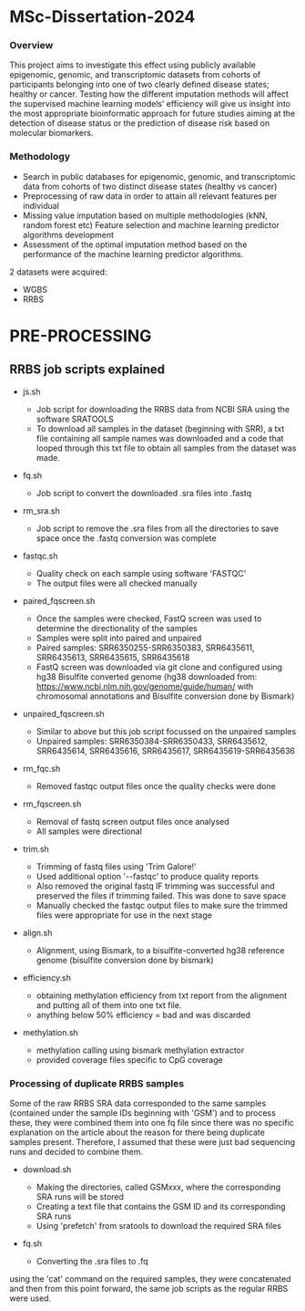# MSc-Dissertation-2024

### Overview 

This project aims to investigate this effect using publicly available epigenomic, genomic, and transcriptomic datasets from cohorts of participants belonging into one of two clearly defined disease states; healthy or cancer. Testing how the different imputation methods will affect the supervised machine learning models’ efficiency will give us insight into the most appropriate bioinformatic approach for future studies aiming at the detection of disease status or the prediction of disease risk based on molecular biomarkers.

### Methodology
* Search in public databases for epigenomic, genomic, and transcriptomic data from cohorts of two distinct disease states (healthy vs cancer)
* Preprocessing of raw data in order to attain all relevant features per individual
* Missing value imputation based on multiple methodologies (kNN, random forest etc) Feature selection and machine learning predictor algorithms development
* Assessment of the optimal imputation method based on the performance of the machine learning predictor algorithms.

2 datasets were acquired: 
* WGBS
* RRBS


# PRE-PROCESSING
## RRBS job scripts explained

* js.sh
  * Job script for downloading the RRBS data from NCBI SRA using the software SRATOOLS
  * To download all samples in the dataset (beginning with SRR), a txt file containing all sample names was downloaded and a code that looped through this txt file to obtain all samples from the dataset was made.

* fq.sh
  * Job script to convert the downloaded .sra files into .fastq

* rm_sra.sh
  * Job script to remove the .sra files from all the directories to save space once the .fastq conversion was complete

* fastqc.sh
  * Quality check on each sample using software 'FASTQC'
  * The output files were all checked manually

* paired_fqscreen.sh
  * Once the samples were checked, FastQ screen was used to determine the directionality of the samples
  * Samples were split into paired and unpaired
  * Paired samples: SRR6350255-SRR6350383, SRR6435611, SRR6435613, SRR6435615, SRR6435618
  * FastQ screen was downloaded via git clone and configured using hg38 Bisulfite converted genome (hg38 downloaded from: https://www.ncbi.nlm.nih.gov/genome/guide/human/ with chromosomal annotations and Bisulfite conversion done by Bismark)

* unpaired_fqscreen.sh
  * Similar to above but this job script focussed on the unpaired samples
  * Unpaired samples: SRR6350384-SRR6350433, SRR6435612, SRR6435614, SRR6435616, SRR6435617, SRR6435619-SRR6435636

* rm_fqc.sh
  * Removed fastqc output files once the quality checks were done

* rm_fqscreen.sh
   * Removal of fastq screen output files once analysed
   * All samples were directional
 
 * trim.sh
   * Trimming of fastq files using 'Trim Galore!'
   * Used additional option '--fastqc' to produce quality reports
   * Also removed the original fastq IF trimming was successful and preserved the files if trimming failed. This was done to save space
   * Manually checked the fastqc output files to make sure the trimmed files were appropriate for use in the next stage
  
 * align.sh
   * Alignment, using Bismark, to a bisulfite-converted hg38 reference genome (bisulfite conversion done by bismark)

* efficiency.sh
  * obtaining methylation efficiency from txt report from the alignment and putting all of them into one txt file.
  * anything below 50% efficiency = bad and was discarded

* methylation.sh
  * methylation calling using bismark methylation extractor
  * provided coverage files specific to CpG coverage
 

### Processing of duplicate RRBS samples 

Some of the raw RRBS SRA data corresponded to the same samples (contained under the sample IDs beginning with 'GSM') and to process these, they were combined them into one fq file since there was no specific explanation on the article about the reason for there being duplicate samples present. Therefore, I assumed that these were just bad sequencing runs and decided to combine them.

* download.sh
  * Making the directories, called GSMxxx, where the corresponding SRA runs will be stored 
  * Creating a text file that contains the GSM ID and its corresponding SRA runs
  * Using 'prefetch' from sratools to download the required SRA files

* fq.sh
  * Converting the .sra files to .fq

using the 'cat' command on the required samples, they were concatenated and then from this point forward, the same job scripts as the regular RRBS were used. 

